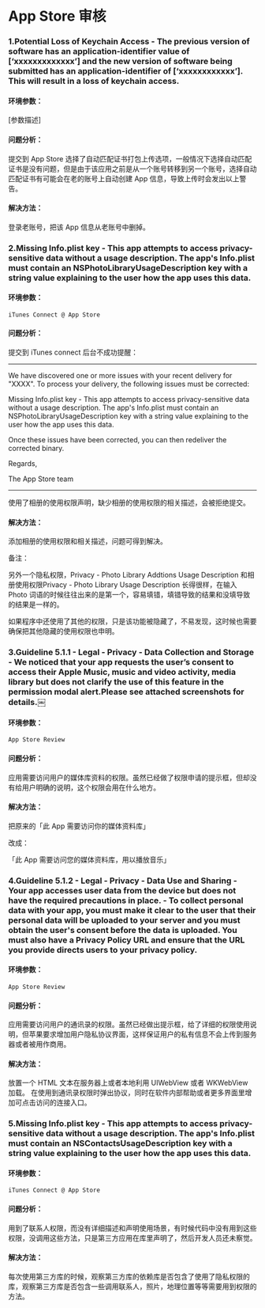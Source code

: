 # App Store 审核


### 1.Potential Loss of Keychain Access - The previous version of software has an application-identifier value of [‘xxxxxxxxxxxxx’] and the new version of software being submitted has an application-identifier of [‘xxxxxxxxxxxx’]. This will result in a loss of keychain access.

#### 环境参数：

[参数描述]

#### 问题分析：

提交到 App Store 选择了自动匹配证书打包上传选项，一般情况下选择自动匹配证书是没有问题，但是由于该应用之前是从一个账号转移到另一个账号，选择自动匹配证书有可能会在老的账号上自动创建 App 信息，导致上传时会发出以上警告。

#### 解决方法：

登录老账号，把该 App 信息从老账号中删掉。

### 2.Missing Info.plist key - This app attempts to access privacy-sensitive data without a usage description. The app's Info.plist must contain an NSPhotoLibraryUsageDescription key with a string value explaining to the user how the app uses this data.


#### 环境参数：

```
iTunes Connect @ App Store
```

#### 问题分析：

提交到 iTunes connect 后台不成功提醒：
***
We have discovered one or more issues with your recent delivery for "XXXX". To process your delivery, the following issues must be corrected:

Missing Info.plist key - This app attempts to access privacy-sensitive data without a usage description. The app's Info.plist must contain an NSPhotoLibraryUsageDescription key with a string value explaining to the user how the app uses this data.

Once these issues have been corrected, you can then redeliver the corrected binary.

Regards,

The App Store team
***

使用了相册的使用权限声明，缺少相册的使用权限的相关描述，会被拒绝提交。

#### 解决方法：

添加相册的使用权限和相关描述，问题可得到解决。

备注：

另外一个隐私权限，Privacy - Photo Library Addtions Usage Description 和相册使用权限Privacy - Photo Library Usage Description 长得很样，在输入 Photo 词语的时候往往出来的是第一个，容易填错，填错导致的结果和没填导致的结果是一样的。

如果程序中还使用了其他的权限，只是该功能被隐藏了，不易发现，这时候也需要确保把其他隐藏的使用权限也申明。

### 3.Guideline 5.1.1 - Legal - Privacy - Data Collection and Storage - We noticed that your app requests the user’s consent to access their Apple Music, music and video activity, media library but does not clarify the use of this feature in the permission modal alert.Please see attached screenshots for details.￼

#### 环境参数：

```
App Store Review
```

#### 问题分析：

应用需要访问用户的媒体库资料的权限。虽然已经做了权限申请的提示框，但却没有给用户明确的说明，这个权限会用在什么地方。

#### 解决方法：

把原来的「此 App 需要访问你的媒体资料库」

改成：

「此 App 需要访问您的媒体资料库，用以播放音乐」

### 4.Guideline 5.1.2 - Legal - Privacy - Data Use and Sharing - Your app accesses user data from the device but does not have the required precautions in place. - To collect personal data with your app, you must make it clear to the user that their personal data will be uploaded to your server and you must obtain the user's consent before the data is uploaded. You must also have a Privacy Policy URL and ensure that the URL you provide directs users to your privacy policy.


#### 环境参数：

```
App Store Review
```

#### 问题分析：

应用需要访问用户的通讯录的权限。虽然已经做出提示框，给了详细的权限使用说明，但苹果要求增加用户隐私协议界面，这样保证用户的私有信息不会上传到服务器或者被用作商用。

#### 解决方法：

放置一个 HTML 文本在服务器上或者本地利用 UIWebView 或者 WKWebView 加载。
在使用到通讯录权限时弹出协议，同时在软件内部帮助或者更多界面里增加可点击访问的连接入口。

### 5.Missing Info.plist key - This app attempts to access privacy-sensitive data without a usage description. The app's Info.plist must contain an NSContactsUsageDescription key with a string value explaining to the user how the app uses this data.

#### 环境参数：

```
iTunes Connect @ App Store
```

#### 问题分析：

用到了联系人权限，而没有详细描述和声明使用场景，有时候代码中没有用到这些权限，没调用这些方法，只是第三方应用在库里声明了，然后开发人员还未察觉。

#### 解决方法：

每次使用第三方库的时候，观察第三方库的依赖库是否包含了使用了隐私权限的库，观察第三方库是否包含一些调用联系人，照片，地理位置等等需要用到权限的方法。












